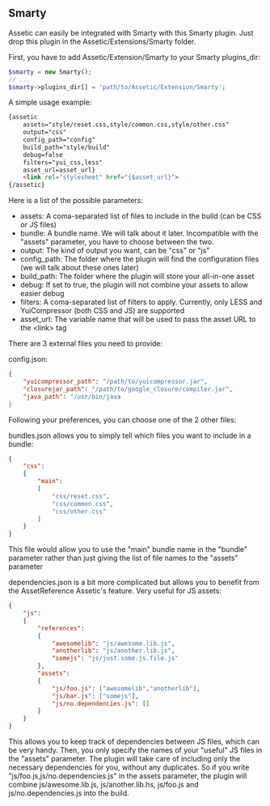 Smarty
------

Assetic can easily be integrated with Smarty with this Smarty plugin. Just drop this plugin in the Assetic/Extensions/Smarty folder.

First, you have to add Assetic/Extension/Smarty to your Smarty plugins_dir:

``` php
$smarty = new Smarty();
// ...
$smarty->plugins_dir[] = 'path/to/Assetic/Extension/Smarty';
```

A simple usage example:

``` html
{assetic 
    assets="style/reset.css,style/common.css,style/other.css" 
    output="css" 
    config_path="config" 
    build_path="style/build" 
    debug=false 
    filters="yui_css,less" 
    asset_url=asset_url}
    <link rel="stylesheet" href="{$asset_url}">
{/assetic}
```

Here is a list of the possible parameters:

* assets: A coma-separated list of files to include in the build (can be CSS or JS files)
* bundle: A bundle name. We will talk about it later. Incompatible with the "assets" parameter, you have to choose between the two.
* output: The kind of output you want, can be "css" or "js"
* config_path: The folder where the plugin will find the configuration files (we will talk about these ones later)
* build_path: The folder where the plugin will store your all-in-one asset
* debug: If set to true, the plugin will not combine your assets to allow easier debug
* filters: A coma-separated list of filters to apply. Currently, only LESS and YuiCompressor (both CSS and JS) are supported
* asset_url: The variable name that will be used to pass the asset URL to the &lt;link&gt; tag

There are 3 external files you need to provide:

config.json:

``` json
{
    "yuicompressor_path": "/path/to/yuicompressor.jar",
    "closurejar_path": "/path/to/google_closure/compiler.jar",
    "java_path": "/usr/bin/java
}
```

Following your preferences, you can choose one of the 2 other files:

bundles.json allows you to simply tell which files you want to include in a bundle:

``` json
{
    "css":
    {
        "main":
        [
            "css/reset.css",
            "css/common.css",
            "css/other.css"
        ]
    }
}
```

This file would allow you to use the "main" bundle name in the "bundle" parameter rather than just giving the list of file names to the "assets" parameter

dependencies.json is a bit more complicated but allows you to benefit from the AssetReference Assetic's feature. Very useful for JS assets:

``` json
{
    "js":
    {
        "references":
        {
            "awesomelib": "js/awesome.lib.js",
            "anotherlib": "js/another.lib.js",
            "somejs": "js/just.some.js.file.js"
        },
        "assets":
        {
            "js/foo.js": ["awesomelib","anotherlib"],
            "js/bar.js": ["somejs"],
            "js/no.dependencies.js": []
        }
    }
}
```

This allows you to keep track of dependencies between JS files, which can be very handy. Then, you only specify the names of your "useful" JS files in the "assets" parameter. The plugin will take care of including only the necessary dependencies for you, without any duplicates.
So if you write "js/foo.js,js/no.dependencies.js" in the assets parameter, the plugin will combine js/awesome.lib.js, js/another.lib.hs, js/foo.js and js/no.dependencies.js into the build.
